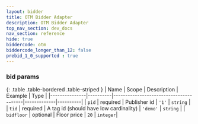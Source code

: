 ```yaml
---
layout: bidder
title: OTM Bidder Adapter
description: OTM Bidder Adapter
top_nav_section: dev_docs
nav_section: reference
hide: true
biddercode: otm
biddercode_longer_than_12: false
prebid_1_0_supported : true
---
```


### bid params

{: .table .table-bordered .table-striped }
| Name          | Scope    | Description                            | Example     | Type     |
|---------------|----------|----------------------------------------|-------------|----------|
| `pid`         | required | Publisher id                           | `'1'`       | `string` |
| `tid`         | required | A tag id (should have low cardinality) | `'demo'`    | `string` |
| `bidfloor`    | optional | Floor price                            | `20`        | `integer`|
